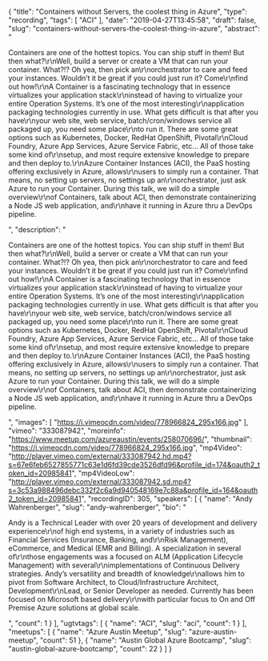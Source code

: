 {
  "title": "Containers without Servers, the coolest thing in Azure",
  "type": "recording",
  "tags": [
    "ACI"
  ],
  "date": "2019-04-27T13:45:58",
  "draft": false,
  "slug": "containers-without-servers-the-coolest-thing-in-azure",
  "abstract": "<p>Containers are one of the hottest topics. You can ship stuff in them! But then what?\r\nWell, build a server or create a VM that can run your container. What?!? Oh yea, then pick an\r\norchestrator to care and feed your instances. Wouldn’t it be great if you could just run it? Come\r\nfind out how!\r\nA Container is a fascinating technology that in essence virtualizes your application stack\r\ninstead of having to virtualize your entire Operation Systems. It’s one of the most interesting\r\napplication packaging technologies currently in use. What gets difficult is that after you have\r\nyour web site, web service, batch/cron/windows service all packaged up, you need some place\r\nto run it. There are some great options such as Kubernetes, Docker, RedHat OpenShift, Pivotal\r\nCloud Foundry, Azure App Services, Azure Service Fabric, etc… All of those take some kind of\r\nsetup, and most require extensive knowledge to prepare and then deploy to.\r\nAzure Container Instances (ACI), the PaaS hosting offering exclusively in Azure, allows\r\nusers to simply run a container. That means, no setting up servers, no settings up an\r\norchestrator, just ask Azure to run your Container. During this talk, we will do a simple overview\r\nof Containers, talk about ACI, then demonstrate containerizing a Node JS web application, and\r\nhave it running in Azure thru a DevOps pipeline.</p>",
  "description": "<p>Containers are one of the hottest topics. You can ship stuff in them! But then what?\r\nWell, build a server or create a VM that can run your container. What?!? Oh yea, then pick an\r\norchestrator to care and feed your instances. Wouldn’t it be great if you could just run it? Come\r\nfind out how!\r\nA Container is a fascinating technology that in essence virtualizes your application stack\r\ninstead of having to virtualize your entire Operation Systems. It’s one of the most interesting\r\napplication packaging technologies currently in use. What gets difficult is that after you have\r\nyour web site, web service, batch/cron/windows service all packaged up, you need some place\r\nto run it. There are some great options such as Kubernetes, Docker, RedHat OpenShift, Pivotal\r\nCloud Foundry, Azure App Services, Azure Service Fabric, etc… All of those take some kind of\r\nsetup, and most require extensive knowledge to prepare and then deploy to.\r\nAzure Container Instances (ACI), the PaaS hosting offering exclusively in Azure, allows\r\nusers to simply run a container. That means, no setting up servers, no settings up an\r\norchestrator, just ask Azure to run your Container. During this talk, we will do a simple overview\r\nof Containers, talk about ACI, then demonstrate containerizing a Node JS web application, and\r\nhave it running in Azure thru a DevOps pipeline.</p>",
  "images": [
    "https://i.vimeocdn.com/video/778966824_295x166.jpg"
  ],
  "vimeo": "333087942",
  "moreinfo": "https://www.meetup.com/azureaustin/events/258070696/",
  "thumbnail": "https://i.vimeocdn.com/video/778966824_295x166.jpg",
  "mp4Video": "http://player.vimeo.com/external/333087942.hd.mp4?s=67e6feb6527855771c63e1d6fd39cde3526dfd96&profile_id=174&oauth2_token_id=20985841",
  "mp4VideoLow": "http://player.vimeo.com/external/333087942.sd.mp4?s=3c53a988496debc332f2c6a9d940548169e7c88a&profile_id=164&oauth2_token_id=20985841",
  "recordingID": 305,
  "speakers": [
    {
      "name": "Andy Wahrenberger",
      "slug": "andy-wahrenberger",
      "bio": "<p>Andy is a Technical Leader with over 20 years of development and delivery experience\r\nof high end systems, in a variety of industries such as Financial Services (Insurance, Banking, and\r\nRisk Management), eCommerce, and Medical (EMR and Billing). A specialization in several of\r\nthose engagements was a focused on ALM (Application Lifecycle Management) with several\r\nimplementations of Continuous Delivery strategies. Andy’s versatility and breadth of knowledge\r\nallows him to pivot from Software Architect, to Cloud/Infrastructure Architect, Development\r\nLead, or Senior Developer as needed. Currently has been focused on Microsoft based delivery\r\nwith particular focus to On and Off Premise Azure solutions at global scale.</p>",
      "count": 1
    }
  ],
  "ugtvtags": [
    {
      "name": "ACI",
      "slug": "aci",
      "count": 1
    }
  ],
  "meetups": [
    {
      "name": "Azure Austin Meetup",
      "slug": "azure-austin-meetup",
      "count": 51
    },
    {
      "name": "Austin Global Azure Bootcamp",
      "slug": "austin-global-azure-bootcamp",
      "count": 22
    }
  ]
}